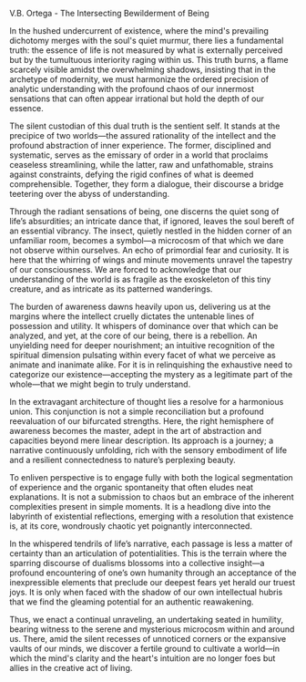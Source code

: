 V.B. Ortega - The Intersecting Bewilderment of Being

In the hushed undercurrent of existence, where the mind's prevailing dichotomy merges with the soul's quiet murmur, there lies a fundamental truth: the essence of life is not measured by what is externally perceived but by the tumultuous interiority raging within us. This truth burns, a flame scarcely visible amidst the overwhelming shadows, insisting that in the archetype of modernity, we must harmonize the ordered precision of analytic understanding with the profound chaos of our innermost sensations that can often appear irrational but hold the depth of our essence.

The silent custodian of this dual truth is the sentient self. It stands at the precipice of two worlds—the assured rationality of the intellect and the profound abstraction of inner experience. The former, disciplined and systematic, serves as the emissary of order in a world that proclaims ceaseless streamlining, while the latter, raw and unfathomable, strains against constraints, defying the rigid confines of what is deemed comprehensible. Together, they form a dialogue, their discourse a bridge teetering over the abyss of understanding.

Through the radiant sensations of being, one discerns the quiet song of life’s absurdities; an intricate dance that, if ignored, leaves the soul bereft of an essential vibrancy. The insect, quietly nestled in the hidden corner of an unfamiliar room, becomes a symbol—a microcosm of that which we dare not observe within ourselves. An echo of primordial fear and curiosity. It is here that the whirring of wings and minute movements unravel the tapestry of our consciousness. We are forced to acknowledge that our understanding of the world is as fragile as the exoskeleton of this tiny creature, and as intricate as its patterned wanderings.

The burden of awareness dawns heavily upon us, delivering us at the margins where the intellect cruelly dictates the untenable lines of possession and utility. It whispers of dominance over that which can be analyzed, and yet, at the core of our being, there is a rebellion. An unyielding need for deeper nourishment; an intuitive recognition of the spiritual dimension pulsating within every facet of what we perceive as animate and inanimate alike. For it is in relinquishing the exhaustive need to categorize our existence—accepting the mystery as a legitimate part of the whole—that we might begin to truly understand.

In the extravagant architecture of thought lies a resolve for a harmonious union. This conjunction is not a simple reconciliation but a profound reevaluation of our bifurcated strengths. Here, the right hemisphere of awareness becomes the master, adept in the art of abstraction and capacities beyond mere linear description. Its approach is a journey; a narrative continuously unfolding, rich with the sensory embodiment of life and a resilient connectedness to nature’s perplexing beauty.

To enliven perspective is to engage fully with both the logical segmentation of experience and the organic spontaneity that often eludes neat explanations. It is not a submission to chaos but an embrace of the inherent complexities present in simple moments. It is a headlong dive into the labyrinth of existential reflections, emerging with a resolution that existence is, at its core, wondrously chaotic yet poignantly interconnected.

In the whispered tendrils of life’s narrative, each passage is less a matter of certainty than an articulation of potentialities. This is the terrain where the sparring discourse of dualisms blossoms into a collective insight—a profound encountering of one’s own humanity through an acceptance of the inexpressible elements that preclude our deepest fears yet herald our truest joys. It is only when faced with the shadow of our own intellectual hubris that we find the gleaming potential for an authentic reawakening.

Thus, we enact a continual unraveling, an undertaking seated in humility, bearing witness to the serene and mysterious microcosm within and around us. There, amid the silent recesses of unnoticed corners or the expansive vaults of our minds, we discover a fertile ground to cultivate a world—in which the mind's clarity and the heart's intuition are no longer foes but allies in the creative act of living.